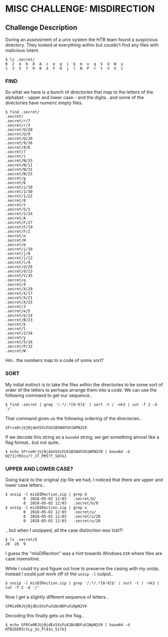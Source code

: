 # MISC CHALLENGE: MISDIRECTION

## Challenge Description
During an assessment of a unix system the HTB team found a suspicious
directory. They looked at everything within but couldn't find any files with
malicious intent. 

```
$ ls .secret/
0  2  4  6  8  A  c  e  g  i  k  m  o  q  S  U  W  y
1  3  5  7  9  B  d  F  H  j  l  N  P  r  t  V  X  z
```

### FIND

So what we have is a bunch of directories that map to the letters of the
alphabet - upper and lower case - and the digits.. and some of the directories
have numeric empty files.

```
$ find .secret/
.secret/
.secret/r/7
.secret/r/3
.secret/U/20
.secret/U/9
.secret/U/28
.secret/9/36
.secret/0/6
.secret/7
.secret/i
.secret/N/33
.secret/N/11
.secret/N/31
.secret/N/25
.secret/g
.secret/6
.secret/z/18
.secret/1/30
.secret/1/22
.secret/8
.secret/t
.secret/S/1
.secret/S/24
.secret/A
.secret/F/27
.secret/F/19
.secret/F/2
.secret/o
.secret/H
.secret/m
.secret/j/10
.secret/j/8
.secret/j/12
.secret/c/4
.secret/d/26
.secret/d/13
.secret/V/35
.secret/q
.secret/4
.secret/X/29
.secret/X/17
.secret/X/21
.secret/X/15
.secret/3
.secret/e/5
.secret/e/14
.secret/B/23
.secret/k
.secret/l
.secret/2/34
.secret/y
.secret/5/16
.secret/P/32
.secret/W
```

Hm.. the numbers map to a code of some sort?

### SORT

My initial instinct is to take the files within the directories to be some sort
of order of the letters to perhaps arrange them into a code.  We can use the
following command to get our sequence..

```
$ find .secret | grep '/.*/.*[0-9]$' | sort -t / -nk3 | cut -f 2 -d '/'
```

That command gives us the following ordering of the directories..

```
SFrce0rjUjNjdeX5XzFUX1BSNdFUX1NPN2V9
```

If we decode this string as a `base64` string, we get something almost like a
flag format.. but not quite..

```
$ echo SFrce0rjUjNjdeX5XzFUX1BSNdFUX1NPN2V9 | base64 -d
HZ?{J?R3cu??_1T_PR5?T_SO7e}
```

### UPPER AND LOWER CASE?

Going back to the original zip file we had, I noticed that there are upper and
lower case letters..

```
$ unzip -l misDIRection.zip | grep U
        0  2018-05-02 12:03   .secret/U/
        0  2018-05-02 12:03   .secret/U/9
$ unzip -l misDIRection.zip | grep u
        0  2018-05-02 12:03   .secret/u/
        0  2018-05-02 12:03   .secret/u/20
        0  2018-05-02 12:03   .secret/u/28
```

.. but when I unzipped, all the case distinction was lost?!

```
$ ls .secret/U
20  28  9
```

I guess the "misDIRection" was a hint towards Windows `DIR` where files are
case insensitive.

While I could try and figure out how to preserve the casing with my unzip,
instead I could just work off of the `unzip -l` output..

```
$ unzip -l misDIRection.zip | grep '/.*/.*[0-9]$' | sort -t / -nk3 | cut -f 2 -d '/'
```

Now I get a slightly different sequence of letters..

```
SFRCe0RJUjNjdEx5XzFuX1BsNDFuX1NpN2V9
```

Decoding this finally gets us the flag..

```
$ echo SFRCe0RJUjNjdEx5XzFuX1BsNDFuX1NpN2V9 | base64 -d
HTB{DIR3ctLy_1n_Pl41n_Si7e}
```
